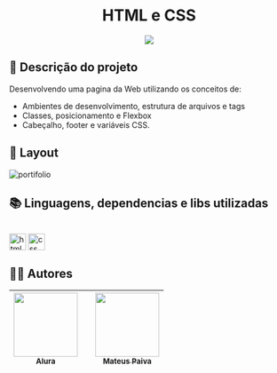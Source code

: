 <h1 align="center"> HTML e CSS </h1>

<p align="center">
   <img src="http://img.shields.io/static/v1?label=STATUS&message=CONCLUIDO&color=GREEN&style=for-the-badge"/>
</p>

## :open_file_folder: Descrição do projeto 
  Desenvolvendo uma pagina da Web utilizando os conceitos de: 
  - Ambientes de desenvolvimento, estrutura de arquivos e tags
  - Classes, posicionamento e Flexbox
  - Cabeçalho, footer e variáveis CSS.

## :dash: Layout
![portifolio](https://user-images.githubusercontent.com/106707389/215343000-49d97f93-5278-4829-a0f7-5297525bc349.png)

## :books: Linguagens, dependencias e libs utilizadas
<div style="display: inline_block"><br>
  <img align="center" alt="html" height="30" width="30" src="https://cdn.jsdelivr.net/gh/devicons/devicon/icons/html5/html5-original.svg"/>
  <img align="center" alt="css" height="30" width="30" src="https://cdn.jsdelivr.net/gh/devicons/devicon/icons/css3/css3-original.svg"/>
</div>          
          
## :raising_hand_man: Autores
| [<img src="https://user-images.githubusercontent.com/106707389/187273477-45a53362-7158-4c5e-b0f5-68c92aec9182.png" width=115><br><sub>Alura</sub>](https://www.alura.com.br) || [<img src="https://avatars.githubusercontent.com/u/106707389?s=400&u=c01ee84b19a35b975ac9634deb3baf48d681a4c5&v=4" width=115><br><sub>Mateus Paiva</sub>](https://github.com/mateusopaiva) |
| :---: | :---: | :---: |
